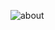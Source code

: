 
![about](https://user-images.githubusercontent.com/107999456/175116651-f066366f-2800-4733-9f6e-2365e28c388d.png)
